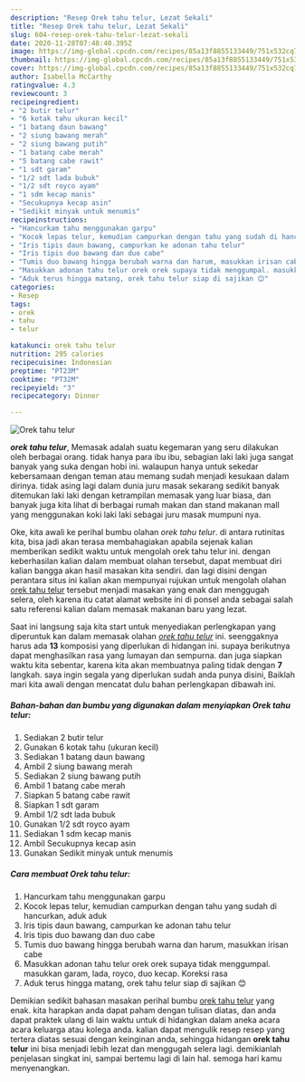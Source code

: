 ```yaml
---
description: "Resep Orek tahu telur, Lezat Sekali"
title: "Resep Orek tahu telur, Lezat Sekali"
slug: 604-resep-orek-tahu-telur-lezat-sekali
date: 2020-11-28T07:48:40.395Z
image: https://img-global.cpcdn.com/recipes/85a13f8855133449/751x532cq70/orek-tahu-telur-foto-resep-utama.jpg
thumbnail: https://img-global.cpcdn.com/recipes/85a13f8855133449/751x532cq70/orek-tahu-telur-foto-resep-utama.jpg
cover: https://img-global.cpcdn.com/recipes/85a13f8855133449/751x532cq70/orek-tahu-telur-foto-resep-utama.jpg
author: Isabella McCarthy
ratingvalue: 4.3
reviewcount: 3
recipeingredient:
- "2 butir telur"
- "6 kotak tahu ukuran kecil"
- "1 batang daun bawang"
- "2 siung bawang merah"
- "2 siung bawang putih"
- "1 batang cabe merah"
- "5 batang cabe rawit"
- "1 sdt garam"
- "1/2 sdt lada bubuk"
- "1/2 sdt royco ayam"
- "1 sdm kecap manis"
- "Secukupnya kecap asin"
- "Sedikit minyak untuk menumis"
recipeinstructions:
- "Hancurkam tahu menggunakan garpu"
- "Kocok lepas telur, kemudian campurkan dengan tahu yang sudah di hancurkan, aduk aduk"
- "Iris tipis daun bawang, campurkan ke adonan tahu telur"
- "Iris tipis duo bawang dan duo cabe"
- "Tumis duo bawang hingga berubah warna dan harum, masukkan irisan cabe"
- "Masukkan adonan tahu telur orek orek supaya tidak menggumpal. masukkan garam, lada, royco, duo kecap. Koreksi rasa"
- "Aduk terus hingga matang, orek tahu telur siap di sajikan 😊"
categories:
- Resep
tags:
- orek
- tahu
- telur

katakunci: orek tahu telur 
nutrition: 295 calories
recipecuisine: Indonesian
preptime: "PT23M"
cooktime: "PT32M"
recipeyield: "3"
recipecategory: Dinner

---
```



![Orek tahu telur](https://img-global.cpcdn.com/recipes/85a13f8855133449/751x532cq70/orek-tahu-telur-foto-resep-utama.jpg)

<b><i>orek tahu telur</i></b>, Memasak adalah suatu kegemaran yang seru dilakukan oleh berbagai orang. tidak hanya para ibu ibu, sebagian laki laki juga sangat banyak yang suka dengan hobi ini. walaupun hanya untuk sekedar kebersamaan dengan teman atau memang sudah menjadi kesukaan dalam dirinya. tidak asing lagi dalam dunia juru masak sekarang sedikit banyak ditemukan laki laki dengan ketrampilan memasak yang luar biasa, dan banyak juga kita lihat di berbagai rumah makan dan stand makanan mall yang menggunakan koki laki laki sebagai juru masak mumpuni nya.

Oke, kita awali ke perihal bumbu olahan <i>orek tahu telur</i>. di antara rutinitas kita, bisa jadi akan terasa membahagiakan apabila sejenak kalian memberikan sedikit waktu untuk mengolah orek tahu telur ini. dengan keberhasilan kalian dalam membuat olahan tersebut, dapat membuat diri kalian bangga akan hasil masakan kita sendiri. dan lagi disini dengan perantara situs ini kalian akan mempunyai rujukan untuk mengolah olahan <u>orek tahu telur</u> tersebut menjadi masakan yang enak dan menggugah selera, oleh karena itu catat alamat website ini di ponsel anda sebagai salah satu referensi kalian dalam memasak makanan baru yang lezat.




Saat ini langsung saja kita start untuk menyediakan perlengkapan yang diperuntuk kan dalam memasak olahan <u><i>orek tahu telur</i></u> ini. seenggaknya harus ada <b>13</b> komposisi yang diperlukan di hidangan ini. supaya berikutnya dapat menghasilkan rasa yang lumayan dan sempurna. dan juga siapkan waktu kita sebentar, karena kita akan membuatnya paling tidak dengan <b>7</b> langkah. saya ingin segala yang diperlukan sudah anda punya disini, Baiklah mari kita awali dengan mencatat dulu bahan perlengkapan dibawah ini.

<!--inarticleads1-->

##### Bahan-bahan dan bumbu yang digunakan dalam menyiapkan Orek tahu telur:

1. Sediakan 2 butir telur
1. Gunakan 6 kotak tahu (ukuran kecil)
1. Sediakan 1 batang daun bawang
1. Ambil 2 siung bawang merah
1. Sediakan 2 siung bawang putih
1. Ambil 1 batang cabe merah
1. Siapkan 5 batang cabe rawit
1. Siapkan 1 sdt garam
1. Ambil 1/2 sdt lada bubuk
1. Gunakan 1/2 sdt royco ayam
1. Sediakan 1 sdm kecap manis
1. Ambil Secukupnya kecap asin
1. Gunakan Sedikit minyak untuk menumis




<!--inarticleads2-->

##### Cara membuat Orek tahu telur:

1. Hancurkam tahu menggunakan garpu
1. Kocok lepas telur, kemudian campurkan dengan tahu yang sudah di hancurkan, aduk aduk
1. Iris tipis daun bawang, campurkan ke adonan tahu telur
1. Iris tipis duo bawang dan duo cabe
1. Tumis duo bawang hingga berubah warna dan harum, masukkan irisan cabe
1. Masukkan adonan tahu telur orek orek supaya tidak menggumpal. masukkan garam, lada, royco, duo kecap. Koreksi rasa
1. Aduk terus hingga matang, orek tahu telur siap di sajikan 😊




Demikian sedikit bahasan masakan perihal bumbu <u>orek tahu telur</u> yang enak. kita harapkan anda dapat paham dengan tulisan diatas, dan anda dapat praktek ulang di lain waktu untuk di hidangkan dalam aneka acara acara keluarga atau kolega anda. kalian dapat mengulik resep resep yang tertera diatas sesuai dengan keinginan anda, sehingga hidangan <b>orek tahu telur</b> ini bisa menjadi lebih lezat dan menggugah selera lagi. demikianlah penjelasan singkat ini, sampai bertemu lagi di lain hal. semoga hari kamu menyenangkan.
